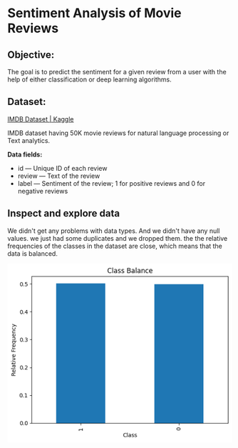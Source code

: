 # Sentiment Analysis of Movie Reviews

## Objective:
The goal is to predict the sentiment for a given review 
from a user with the help of either classification or deep learning algorithms.

## Dataset: 
[IMDB Dataset | Kaggle](https://www.kaggle.com/datasets/lakshmi25npathi/imdb-dataset-of-50k-movie-reviews)

IMDB dataset having 50K movie reviews for natural language processing or Text analytics.

**Data fields:** 
* id — Unique ID of each review
* review — Text of the review
* label — Sentiment of the review; 1 for positive reviews and 0 for negative reviews

## Inspect and explore data
We didn't get any problems with data types. And we didn't have any null values. we just had some duplicates and we dropped them. the the relative frequencies of the classes in the dataset are close, which means that the data is balanced.

![](https://github.com/SawsanYusuf/Sentiment-Analysis-of-Movie-Reviews/blob/main/Images/class%20balance.png)

